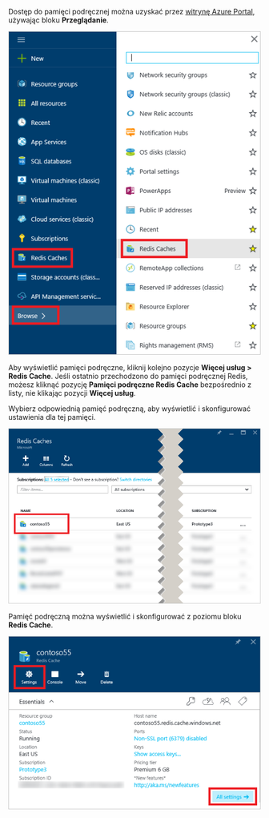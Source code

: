 Dostęp do pamięci podręcznej można uzyskać przez [witrynę Azure Portal](https://portal.azure.com), używając bloku **Przeglądanie**.

![Blok przeglądania usługi Azure Redis Cache](media/redis-cache-browse/redis-cache-browse.png)

Aby wyświetlić pamięci podręczne, kliknij kolejno pozycje **Więcej usług > Redis Cache**. Jeśli ostatnio przechodzono do pamięci podręcznej Redis, możesz kliknąć pozycję **Pamięci podręczne Redis Cache** bezpośrednio z listy, nie klikając pozycji **Więcej usług**.

Wybierz odpowiednią pamięć podręczną, aby wyświetlić i skonfigurować ustawienia dla tej pamięci.

![Lista pamięci podręcznej przeglądania usługi Azure Redis Cache](media/redis-cache-browse/redis-caches.png)

Pamięć podręczną można wyświetlić i skonfigurować z poziomu bloku **Redis Cache**.

![Wszystkie ustawienia pamięci podręcznej Redis](media/redis-cache-browse/redis-cache-blade.png)



<!--HONumber=Dec16_HO3-->



